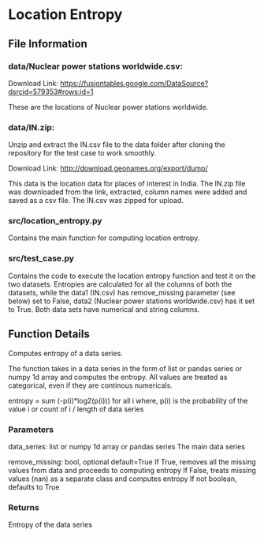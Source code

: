 # Location Entropy
File Information
----------------
### data/Nuclear power stations worldwide.csv:
  
  Download Link: https://fusiontables.google.com/DataSource?dsrcid=579353#rows:id=1
  
  These are the locations of Nuclear power stations worldwide.

### data/IN.zip:
  
  Unzip and extract the IN.csv file to the data folder after cloning the repository for the test case to work smoothly.
  
  Download Link: http://download.geonames.org/export/dump/
  
  This data is the location data for places of interest in India. The IN.zip file was downloaded from the link, extracted, column names were added and saved as a csv file. The IN.csv was zipped for upload.

### src/location_entropy.py

  Contains the main function for computing location entropy.

### src/test_case.py

  Contains the code to execute the location entropy function and test it on the two datasets. Entropies are calculated for all the columns of both the datasets, while the data1 (IN.csv) has remove_missing parameter (see below) set to False, data2 (Nuclear power stations worldwide.csv) has it set to True. Both data sets have numerical and string columns.
  
Function Details
--------
Computes entropy of a data series.

The function takes in a data series in the form of list or pandas series or numpy 1d array and computes the entropy.
All values are treated as categorical, even if they are continous numericals.

entropy = sum (-p(i)*log2(p(i))) for all i
where, p(i) is the probability of the value i or count of i / length of data series

### Parameters
data_series: list or numpy 1d array or pandas series
    The main data series

remove_missing: bool, optional default=True
    If True, removes all the missing values from data and proceeds to computing entropy
    If False, treats missing values (nan) as a separate class and computes entropy
    If not boolean, defaults to True

### Returns
  Entropy of the data series
